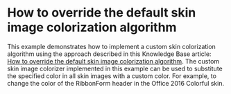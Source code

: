 # How to override the default skin image colorization algorithm


This example demonstrates how to implement a custom skin colorization algorithm using the approach described in this Knowledge Base article: <a href="https://www.devexpress.com/Support/Center/p/T335786">How to override the default skin image colorization algorithm</a>. The custom skin image colorizer implemented in this example can be used to substitute the specified color in all skin images with a custom color. For example, to change the color of the RibbonForm header in the Office 2016 Colorful skin.

<br/>


